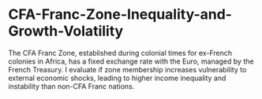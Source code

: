 # CFA-Franc-Zone-Inequality-and-Growth-Volatility
The CFA Franc Zone, established during colonial times for ex-French colonies in Africa, has a fixed exchange rate with the Euro, managed by the French Treasury.   I evaluate if zone membership increases vulnerability to external economic shocks, leading to higher income inequality and instability than non-CFA Franc nations. 
